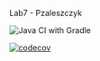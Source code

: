 Lab7 - Pzaleszczyk

![Java CI with Gradle](https://github.com/testowanieaplikacjijavaug/laboratorium-7-pzaleszczyk/workflows/Java%20CI%20with%20Gradle/badge.svg)


[![codecov](https://codecov.io/gh/testowanieaplikacjijavaug/laboratorium-7-pzaleszczyk/branch/master/graph/badge.svg)](https://codecov.io/gh/testowanieaplikacjijavaug/laboratorium-7-pzaleszczyk)
